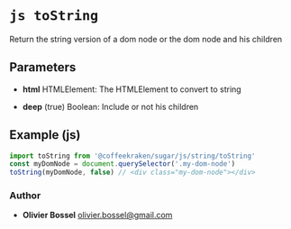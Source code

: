 


<!-- @namespace    sugar.js.html -->

# ```js toString ```


Return the string version of a dom node or the dom node and his children

## Parameters

- **html**  HTMLElement: The HTMLElement to convert to string

- **deep** (true) Boolean: Include or not his children



## Example (js)

```js
import toString from '@coffeekraken/sugar/js/string/toString'
const myDomNode = document.querySelector('.my-dom-node')
toString(myDomNode, false) // <div class="my-dom-node"></div>
```


### Author
- **Olivier Bossel** <a href="mailto:olivier.bossel@gmail.com">olivier.bossel@gmail.com</a> 



